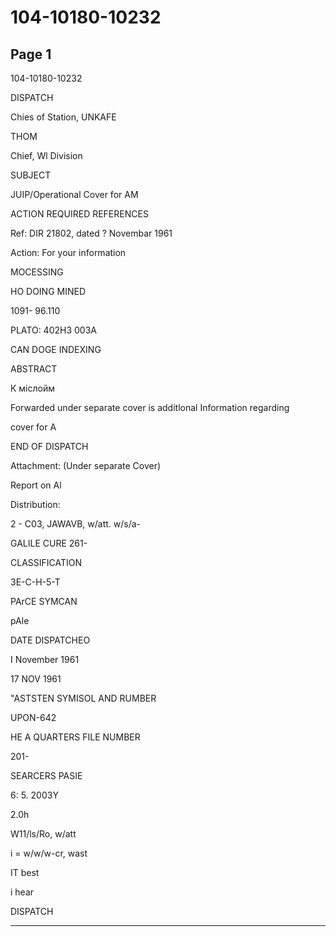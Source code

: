 # 104-10180-10232

## Page 1

104-10180-10232

DISPATCH

Chies of Station, UNKAFE

THOM

Chief, Wl Division

SUBJECT

JUIP/Operational Cover for AM

ACTION REQUIRED REFERENCES

Ref: DIR 21802, dated ? Novembar 1961

Action: For your information

MOCESSING

HO DOING MINED

1091- 96.110

PLATO: 402H3 003A

CAN DOGE INDEXING

ABSTRACT

К міслойм

Forwarded under separate cover is additlonal Information regarding

cover for A

END OF DISPATCH

Attachment: (Under separate Cover)

Report on Al

Distribution:

2 - C03, JAWAVB, w/att. w/s/a-

GALILE CURE 261-

CLASSIFICATION

3E-C-H-5-T

PArCE SYMCAN

pAle

DATE DISPATCHEO

I November 1961

17 NOV 1961

"ASTSTEN SYMISOL AND RUMBER

UPON-642

HE A QUARTERS FILE NUMBER

201-

SEARCERS PASIE

6: 5. 2003Y

2.0h

W11/ls/Ro, w/att

i = w/w/w-cr, wast

IT best

i hear

DISPATCH

---

